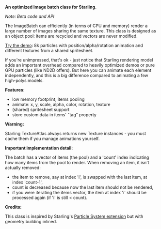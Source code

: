 **An optimized Image batch class for Starling.**

*Note: Beta code and API*

The ImageBatch can efficiently (in terms of CPU and memory) render a large number of images sharing the same texture. 
This class is designed as an object pool: items are recycled and vectors are never modified.

[Try the demo][1]: 8k particles with position/alpha/rotation animation and different textures from a shared spritesheet.

If you're unimpressed, that's ok - just notice that Starling rendering model adds an important overhead compared 
to heavily optimized demos or pure GPU particles (like ND2D offers). But here you can animate each element 
independently, and this is a big difference compared to animating a few high-polys models.


**Features:**

 - low memory footprint, items pooling
 - animate: x, y, scale, alpha, color, rotation, texture
 - (shared) spritesheet support
 - store custom data in items' "tag" property

**Warning:**

Starling TextureAtlas always returns new Texture instances - you must cache them if you manage animations yourself. 

**Important implementation detail:**

The batch has a vector of items (the pool) and a 'count' index indicating how many items from the pool to render. 
When removing an item, it isn't actually removed:

- the item to remove, say at index 'i', is swapped with the last item, at index 'count-1',
- count is decreased because now the last item should not be rendered,
- if you were iterating the items vector, the item at index 'i' should be processed again (if 'i' is still < count).


**Credits:**

This class is inspired by Starling's [Particle System extension][1] but with geometry building inlined.

[1]: http://philippe.elsass.me/lab/StarlingImageBatch
[2]: https://github.com/PrimaryFeather/Starling-Extension-Particle-System

